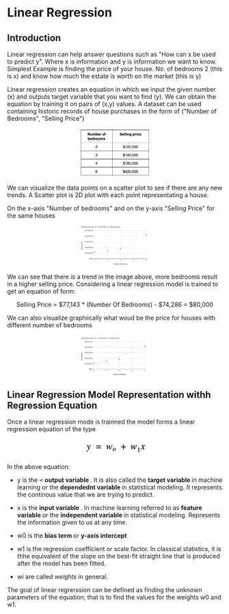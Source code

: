 # Linear Regression

## Introduction

Linear regression can help answer questions such as "How can x be used to predict y". Where x is information and y is information we want to know. 
Simplest Example is finding the price of your house. No. of bedrooms 2 (this is x) and know how much the estate is worth on the market (this is y)

Linear regression creates an equation in which we input the given number (x) and outputs target variable that you want to find (y). We can obtain the equation by training it on pairs of (x,y) values. A dataset can be used containing historic records of house purchases in the form of ("Number of Bedrooms", "Selling Price")

<p align="center" width="100%">
    <img width="33%" src="https://github.com/absolutelyharsh/Linear_Regression/blob/main/Images/Dataset_1.png"> 
</p>

We can visualize the data points on a scatter plot to see if there are any new trends. A Scatter plot is 2D plot with each point representating a house. 

On the x-axis "Number of bedrooms" and on the y-axis "Selling Price" for the same houses

<p align="center" width="100%">
    <img width="33%" src="https://github.com/absolutelyharsh/Linear_Regression/blob/main/Images/Dataset1_Scatter.png"> 
</p>

We can see that there is a trend in the image above, more bedrooms result in a higher selling price. Considering a linear regression model is trained to get an equation of form:

<p align="center">
  Selling Price = $77,143 * (Number Of Bedrooms) - $74,286 = $80,000
</p>
 
We can also visualize graphiically what woud be the price for houses with different number of bedrooms 

<p align="center" width="100%">
    <img width="33%" src="https://github.com/absolutelyharsh/Linear_Regression/blob/main/Images/Dataset1_Linear.png"> 
</p>

## Linear Regression Model Representation withh Regression Equation

Once a linear regression mode is trainned the model forms a linear regression equation of the type

<p align="center" width="100%">
    <img width="33%" src="https://github.com/absolutelyharsh/Linear_Regression/blob/main/Images/Linear_Regression_Equation.png"> 
</p>

In the above equation:

- y is the <<b> output variable </b>. It is also called the <b> target variable </b> in machine learning or the <b> dependednt variable </b> in statistical modeling. It represents the continous value that we are trying to predict.

- x is the <b> input variable </b>. In machine learning referred to as <b> feature variable </b> or the <b> independent variable </b> in statistical modeling. Represents the information given to us at any time.

- w0 is the <b> bias term </b> or <b> y-axis intercept </b>

- w1 is the regression coefficient or scale factor. In classical statistics, it is thhe equivalent of the slope on the best-fit straight line that is produced after the model has been fitted.

- wi are called <i> weights </i> in general.

The goal of linear regrerssion can be defined as finding the unknown parameters of the equation; that is to find the values for the weights w0 and w1. 
